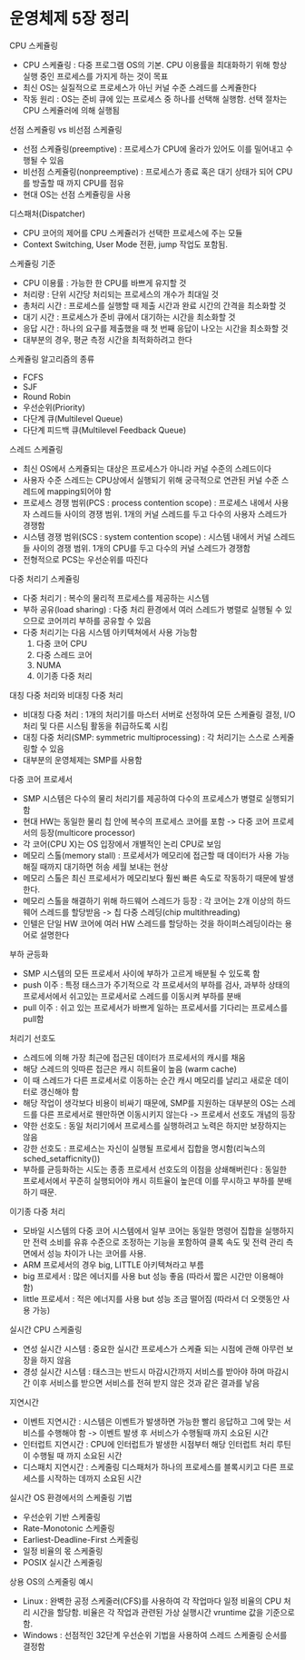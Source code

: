 # 운영체제 5장 정리

CPU 스케쥴링
- CPU 스케쥴링 : 다중 프로그램 OS의 기본. CPU 이용률을 최대화하기 위해 항상 실행 중인 프로세스를 가지게 하는 것이 목표
- 최신 OS는 실질적으로 프로세스가 아닌 커널 수준 스레드를 스케쥴한다
- 작동 원리 : OS는 준비 큐에 있는 프로세스 중 하나를 선택해 실행함. 선택 절차는 CPU 스케쥴러에 의해 실행됨

선점 스케쥴링 vs 비선점 스케쥴링
- 선점 스케쥴링(preemptive) : 프로세스가 CPU에 올라가 있어도 이를 밀어내고 수행될 수 있음
- 비선점 스케쥴링(nonpreemptive) : 프로세스가 종료 혹은 대기 상태가 되어 CPU를 방출할 때 까지 CPU를 점유
- 현대 OS는 선점 스케쥴링을 사용

디스패처(Dispatcher)
- CPU 코어의 제어를 CPU 스케쥴러가 선택한 프로세스에 주는 모듈
- Context Switching, User Mode 전환, jump 작업도 포함됨.

스케쥴링 기준
- CPU 이용률 : 가능한 한 CPU를 바쁘게 유지할 것
- 처리량 : 단위 시간당 처리되는 프로세스의 개수가 최대일 것
- 총처리 시간 : 프로세스를 실행할 때 제출 시간과 완료 시간의 간격을 최소화할 것
- 대기 시간 : 프로세스가 준비 큐에서 대기하는 시간을 최소화할 것
- 응답 시간 : 하나의 요구를 제출했을 때 첫 번째 응답이 나오는 시간을 최소화할 것
- 대부분의 경우, 평균 측정 시간을 최적화하려고 한다

스케쥴링 알고리즘의 종류
- FCFS
- SJF
- Round Robin
- 우선순위(Priority)
- 다단계 큐(Multilevel Queue)
- 다단계 피드백 큐(Multilevel Feedback Queue)

스레드 스케쥴링
- 최신 OS에서 스케쥴되는 대상은 프로세스가 아니라 커널 수준의 스레드이다
- 사용자 수준 스레드는 CPU상에서 실행되기 위해 궁극적으로 연관된 커널 수준 스레드에 mapping되어야 함
- 프로세스 경쟁 범위(PCS : process contention scope) : 프로세스 내에서 사용자 스레드들 사이의 경쟁 범위. 1개의 커널 스레드를 두고 다수의 사용자 스레드가 경쟁함
- 시스템 경쟁 범위(SCS : system contention scope) : 시스템 내에서 커널 스레드들 사이의 경쟁 범위. 1개의 CPU를 두고 다수의 커널 스레드가 경쟁함
- 전형적으로 PCS는 우선순위를 따진다

다중 처리기 스케쥴링
- 다중 처리기 : 복수의 물리적 프로세스를 제공하는 시스템
- 부하 공유(load sharing) : 다중 처리 환경에서 여러 스레드가 병렬로 실행될 수 있으므로 코어끼리 부하를 공유할 수 있음
- 다중 처리기는 다음 시스템 아키텍쳐에서 사용 가능함
  1. 다중 코어 CPU
  2. 다중 스레드 코어
  3. NUMA
  4. 이기종 다중 처리

대칭 다중 처리와 비대칭 다중 처리
- 비대칭 다중 처리 : 1개의 처리기를 마스터 서버로 선정하여 모든 스케쥴링 결정, I/O 처리 및 다른 시스팀 활동을 취급하도록 시킴
- 대칭 다중 처리(SMP: symmetric multiprocessing) : 각 처리기는 스스로 스케줄링할 수 있음
- 대부분의 운영체제는 SMP를 사용함

다중 코어 프로세서
- SMP 시스템은 다수의 물리 처리기를 제공하여 다수의 프로세스가 병렬로 실행되기 함
- 현대 HW는 동일한 물리 칩 안에 복수의 프로세스 코어를 포함 -> 다중 코어 프로세서의 등장(multicore processor)
- 각 코어(CPU X)는 OS 입장에서 개별적인 논리 CPU로 보임
- 메모리 스톨(memory stall) : 프로세서가 메모리에 접근할 때 데이터가 사용 가능해질 때까지 대기하면 허송 세월 보내는 현상
- 메모리 스톨은 최신 프로세서가 메모리보다 훨씬 빠른 속도로 작동하기 때문에 발생한다.
- 메모리 스톨을 해결하기 위해 하드웨어 스레드가 등장 : 각 코어는 2개 이상의 하드웨어 스레드를 할당받음 -> 칩 다중 스레딩(chip multithreading)
- 인텔은 단일 HW 코어에 여러 HW 스레드를 할당하는 것을 하이퍼스레딩이라는 용어로 설명한다

부하 균등화
- SMP 시스템의 모든 프로세서 사이에 부하가 고르게 배분될 수 있도록 함
- push 이주 : 특정 태스크가 주기적으로 각 프로세서의 부하를 검사, 과부하 상태의 프로세서에서 쉬고있는 프로세서로 스레드를 이동시켜 부하를 분배
- pull 이주 : 쉬고 있는 프로세서가 바쁘게 일하는 프로세서를 기다리는 프로세스를 pull함

처리기 선호도
- 스레드에 의해 가장 최근에 접근된 데이터가 프로세서의 캐시를 채움
- 해당 스레드의 잇따른 접근은 캐시 히트율이 높음 (warm cache)
- 이 때 스레드가 다른 프로세서로 이동하는 순간 캐시 메모리를 날리고 새로운 데이터로 갱신해야 함
- 해당 작업이 생각보다 비용이 비싸기 때문에, SMP를 지원하는 대부분의 OS는 스레드를 다른 프로세서로 웬만하면 이동시키지 않는다 -> 프로세서 선호도 개념의 등장
- 약한 선호도 : 동일 처리기에서 프로세스를 실행하려고 노력은 하지만 보장하지는 않음
- 강한 선호도 : 프로세스는 자신이 실행될 프로세서 집합을 명시함(리눅스의 sched_setafficnity())
- 부하를 균등화하는 시도는 종종 프로세서 선호도의 이점을 상쇄해버린다 : 동일한 프로세서에서 꾸준히 실행되어야 캐시 히트율이 높은데 이를 무시하고 부하를 분배하기 때문.

이기종 다중 처리
- 모바일 시스템의 다중 코어 시스템에서 일부 코어는 동일한 명령어 집합을 실행하지만 전력 소비를 유휴 수준으로 조정하는 기능을 포함하여 클록 속도 및 전력 관리 측면에서 성능 차이가 나는 코어를 사용.
- ARM 프로세서의 경우 big, LITTLE 아키텍쳐라고 부름
- big 프로세서 : 많은 에너지를 사용 but 성능 좋음 (따라서 짧은 시간만 이용해야 함)
- little 프로세서 : 적은 에너지를 사용 but 성능 조금 떨어짐 (따라서 더 오랫동안 사용 가능)

실시간 CPU 스케줄링
- 연성 실시간 시스템 : 중요한 실시간 프로세스가 스케쥴 되는 시점에 관해 아무런 보장을 하지 않음
- 경성 실시간 시스템 : 태스크는 반드시 마감시간까지 서비스를 받아야 하며 마감시간 이후 서비스를 받으면 서비스를 전혀 받지 않은 것과 같은 결과를 낳음

지연시간
- 이벤트 지연시간 : 시스템은 이벤트가 발생하면 가능한 빨리 응답하고 그에 맞는 서비스를 수행해야 함 -> 이벤트 발생 후 서비스가 수행될때 까지 소요된 시간
- 인터럽트 지연시간 : CPU에 인터럽트가 발생한 시점부터 해당 인터럽트 처리 루틴이 수행될 때 까지 소요된 시간
- 디스패치 지연시간 : 스케줄링 디스패처가 하나의 프로세스를 블록시키고 다른 프로세스를 시작하는 데까지 소요된 시간

실시간 OS 환경에서의 스케줄링 기법
- 우선순위 기반 스케줄링
- Rate-Monotonic 스케줄링
- Earliest-Deadline-First 스케줄링
- 일정 비율의 몫 스케줄링
- POSIX 실시간 스케줄링

상용 OS의 스케줄링 예시
- Linux : 완벽한 공정 스케줄러(CFS)를 사용하여 각 작업마다 일정 비율의 CPU 처리 시간을 할당함. 비율은 각 작업과 관련된 가상 실행시간 vruntime 값을 기준으로 함.
- Windows : 선점적인 32단계 우선순위 기법을 사용하여 스레드 스케줄링 순서를 결정함




